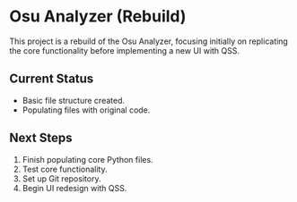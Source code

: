 # Osu Analyzer (Rebuild)

This project is a rebuild of the Osu Analyzer, focusing initially on replicating the core functionality before implementing a new UI with QSS.

## Current Status

- Basic file structure created.
- Populating files with original code.

## Next Steps

1. Finish populating core Python files.
2. Test core functionality.
3. Set up Git repository.
4. Begin UI redesign with QSS. 